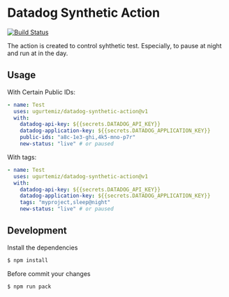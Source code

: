# Datadog Synthetic Action

[![Build Status](https://github.com/actions/typescript-action/workflows/build-test/badge.svg)](https://github.com/ugurtemiz/datadog-synthetic-action/actions)

The action is created to control syhthetic test. Especially, to pause at night and run at in the day.

## Usage
With Certain Public IDs:

```yaml
- name: Test
  uses: ugurtemiz/datadog-synthetic-action@v1
  with:
    datadog-api-key: ${{secrets.DATADOG_API_KEY}}
    datadog-application-key: ${{secrets.DATADOG_APPLICATION_KEY}}
    public-ids: "a8c-1e3-ghi,4k5-mno-p7r"
    new-status: "live" # or paused
```

With tags:

```yaml
- name: Test
  uses: ugurtemiz/datadog-synthetic-action@v1
  with:
    datadog-api-key: ${{secrets.DATADOG_API_KEY}}
    datadog-application-key: ${{secrets.DATADOG_APPLICATION_KEY}}
    tags: "myproject,sleep@night"
    new-status: "live" # or paused
```

## Development

Install the dependencies
```bash
$ npm install
```

Before commit your changes
```bash
$ npm run pack
```

